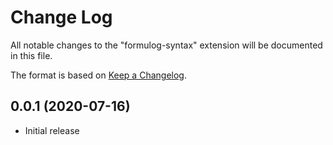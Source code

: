 # Change Log

All notable changes to the "formulog-syntax" extension will be documented in this file.

The format is based on [Keep a Changelog](https://keepachangelog.com/en/1.0.0/).

## 0.0.1 (2020-07-16)

- Initial release

